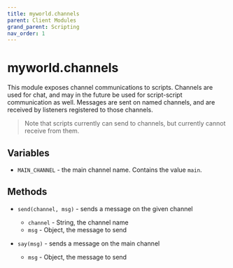 ```yaml
---
title: myworld.channels
parent: Client Modules
grand_parent: Scripting
nav_order: 1
---
```

# myworld.channels
This module exposes channel communications to scripts. Channels are
used for chat, and may in the future be used for script-script
communication as well. Messages are sent on named channels, and
are received by listeners registered to those channels.

> Note that scripts currently can send to channels, but currently
> cannot receive from them.

## Variables
* `MAIN_CHANNEL` - the main channel name. Contains the value `main`.

## Methods
* `send(channel, msg)` - sends a message on the given channel
  * `channel` - String, the channel name
  * `msg` - Object, the message to send


* `say(msg)` - sends a message on the main channel
  * `msg` - Object, the message to send
